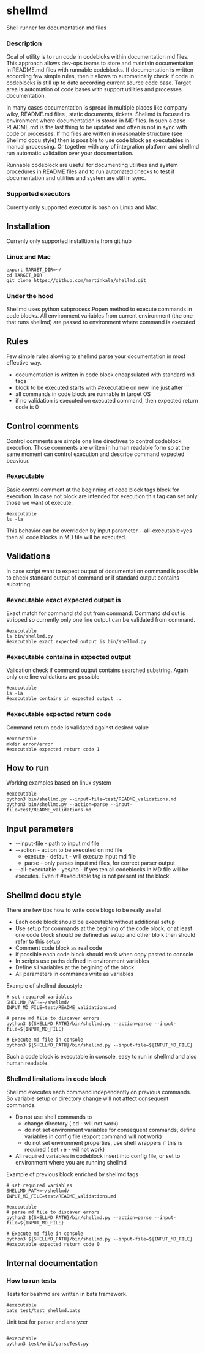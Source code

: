 # shellmd
Shell runner for documentation md files

### Description
Goal of utility is to run code in codebloks within documentation md files.  
This approach allows dev-ops teams to store and maintain documentation in README.md files with runnable codeblocks.  If documentation is written according few simple rules, then it allows to automatically check if code in codeblocks is still up to date according current source code base.
Target area is automation of code bases with support utilities and processes documentation.   

In many cases documentation is spread in multiple places like company wiky, README.md files , static documents, tickets.
Shellmd is focused to environment where documentation is stored in MD files. In such a case README.md is the last thing to be updated and often is not in sync with code or processes.
If md files are written in reasonable structure (see Shellmd docu style) then is possible to use code block as executables in manual processing.
Or together with any of integration platform and shellmd run automatic validation over your documentation.


Runnable codeblock are useful for documenting utilities and system procedures in README files and to run automated checks to test if documentation and utilities and system are still in sync.

### Supported executors
Curently only supported executor is bash on Linux and Mac. 

## Installation

Currenly only supported installtion is from git hub

### Linux and Mac

```
export TARGET_DIR=~/
cd TARGET_DIR 
git clone https://github.com/martinkala/shellmd.git

```

### Under the hood
Shellmd uses python subprocess.Popen method to execute commands in code blocks. All environment variables from
current environment (the one that runs shellmd) are passed to environment where command is executed 

## Rules
Few simple rules alowing to shellmd parse your documentation in most effective way. 

 - documentation is written in code block encapsulated with standard md tags ```  
 - block to be executed starts with #executable on new line just after ```
 - all commands in code block are runnable in target OS
 - if no validation is executed on executed command, then expected return code is 0

## Control comments
Control comments are simple one line directives to control codeblock execution. Those comments are writen in human readable form
so at the same moment can control execution and describe command expected beaviour.

### #executable
Basic control comment at the beginning of code block tags block for execution. 
In case not block are intended for execution this tag can set only those we want ot execute.
```
#executable
ls -la
```

This behavior can be overridden by input parameter --all-executable=yes then all code blocks in MD file will be executed. 

## Validations
In case script want to expect output of documentation command is possible to check standard output of command or
if standard output contains substring.

### #executable exact expected output is
Exact match for command std out from command. Command std out is stripped so currently only one line output can be validated from command.
```
#executable
ls bin/shellmd.py
#executable exact expected output is bin/shellmd.py
```


### #executable contains in expected output
Validation check if command output contains searched substring. Again only one line validations are possible 
```
#executable
ls -la
#executable contains in expected output ..
```
### #executable expected return code
Command return code is validated against desired value
```
#executable
mkdir error/error 
#executable expected return code 1
```

## How to run
Working examples based on linux system
```
#executable
python3 bin/shellmd.py --input-file=test/README_validations.md
python3 bin/shellmd.py --action=parse --input-file=test/README_validations.md
```

## Input parameters

 - --input-file - path to input md file 
 -  --action - action to be executed on md file
    - execute - default - will execute input md file
    - parse - only parses input md files, for correct parser output
 - --all-executable - yes/no - If yes ten all codeblocks in MD file will be executes. Even if #executable tag is not present int the block.

## Shellmd docu style
There are few tips how to write code blogs to be really useful.

- Each code block should be executable without additional setup
- Use setup for commands at the begining of the code block, or at least one code block should be defined as setup and other blo k then should refer to this setup
- Comment code block as real code 
- if possible each code block should work when copy pasted to console
- In scripts use paths defined in environment variables
- Define sll variables at the begining of the block
- All parameters in commands write as variables

Example of shellmd docustyle
```
# set required variables
SHELLMD_PATH=~/shellmd/
INPUT_MD_FILE=test/README_validations.md

# parse md file to discaver errors
python3 ${SHELLMD_PATH}/bin/shellmd.py --action=parse --input-file=${INPUT_MD_FILE}

# Execute md file in console
python3 ${SHELLMD_PATH}/bin/shellmd.py --input-file=${INPUT_MD_FILE}
```
Such a code block is executable in console, easy to run in shellmd and also human readable.

### Shellmd limitations in code block
Shellmd executes each command independently on previous commands. So variable setup or directory change will not affect consequent commands.
- Do not use shell commands to 
  - change directory ( cd - will not work)
  - do not set environment variables for consequent commands, define variables in config file (export command will not work)
  - do not set environment properties, use shell wrappers if this is required ( set +e - wil not work)
- All required variables in codeblock insert into config file, or set to environment where you are running shellmd    

Example of previous block enriched by shellmd tags
```
# set required variables
SHELLMD_PATH=~/shellmd/
INPUT_MD_FILE=test/README_validations.md

#executable
# parse md file to discaver errors
python3 ${SHELLMD_PATH}/bin/shellmd.py --action=parse --input-file=${INPUT_MD_FILE}

# Execute md file in console
python3 ${SHELLMD_PATH}/bin/shellmd.py --input-file=${INPUT_MD_FILE}
#executable expected return code 0
```

## Internal documentation 
### How to run tests

Tests for bashmd are written in bats framework.
```
#executable
bats test/test_shellmd.bats
```

Unit test for parser and analyzer
```

#executable
python3 test/unit/parseTest.py
```